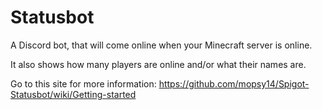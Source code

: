 # Statusbot
A Discord bot, that will come online when your Minecraft server is online.

It also shows how many players are online and/or what their names are.


Go to this site for more information: https://github.com/mopsy14/Spigot-Statusbot/wiki/Getting-started
